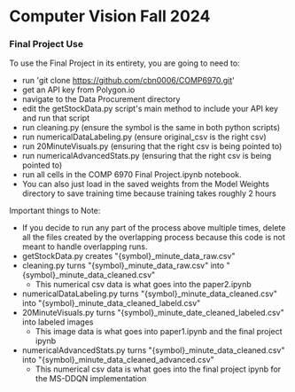 # Computer Vision Fall 2024

### Final Project Use

To use the Final Project in its entirety, you are going to need to:

- run 'git clone https://github.com/cbn0006/COMP6970.git'
- get an API key from Polygon.io
- navigate to the Data Procurement directory
- edit the getStockData.py script's main method to include your API key and run that script
- run cleaning.py (ensure the symbol is the same in both python scripts)
- run numericalDataLabeling.py (ensure original_csv is the right csv)
- run 20MinuteVisuals.py (ensuring that the right csv is being pointed to)
- run numericalAdvancedStats.py (ensuring that the right csv is being pointed to)
- run all cells in the COMP 6970 Final Project.ipynb notebook.
- You can also just load in the saved weights from the Model Weights directory to save training time because training takes roughly 2 hours


Important things to Note:
- If you decide to run any part of the process above multiple times, delete all the files created by the overlapping process because this code is not meant to handle overlapping runs.
- getStockData.py creates "{symbol}_minute_data_raw.csv"
- cleaning.py turns "{symbol}_minute_data_raw.csv" into "{symbol}_minute_data_cleaned.csv"
  - This numerical csv data is what goes into the paper2.ipynb
- numericalDataLabeling.py turns "{symbol}_minute_data_cleaned.csv" into "{symbol}_minute_data_cleaned_labeld.csv"
- 20MinuteVisuals.py turns "{symbol}_minute_date_cleaned_labeled.csv" into labeled images
  - This image data is what goes into paper1.ipynb and the final project ipynb
- numericalAdvancedStats.py turns "{symbol}_minute_data_cleaned.csv" into "{symbol}_minute_data_cleaned_advanced.csv"
  - This numerical csv data is what goes into the final project ipynb for the MS-DDQN implementation
